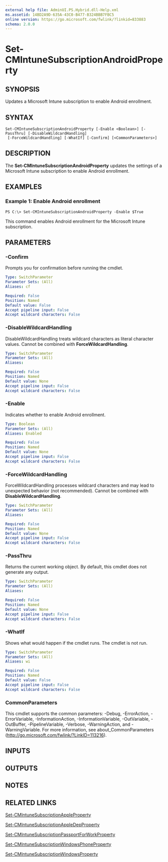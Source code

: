 ```yaml
---
external help file: AdminUI.PS.Hybrid.dll-Help.xml
ms.assetid: 14BD2A9D-635A-43C0-B477-B324BBB7FBC5
online version: https://go.microsoft.com/fwlink/?linkid=833883
schema: 2.0.0
---
```


# Set-CMIntuneSubscriptionAndroidProperty

## SYNOPSIS
Updates a Microsoft Intune subscription to enable Android enrollment.

## SYNTAX

```
Set-CMIntuneSubscriptionAndroidProperty [-Enable <Boolean>] [-PassThru] [-DisableWildcardHandling]
 [-ForceWildcardHandling] [-WhatIf] [-Confirm] [<CommonParameters>]
```

## DESCRIPTION
The **Set-CMIntuneSubscriptionAndroidProperty** updates the settings of a Microsoft Intune subscription to enable Android enrollment.

## EXAMPLES

### Example 1: Enable Android enrollment
```
PS C:\> Set-CMIntuneSubscriptionAndroidProperty -Enable $True
```

This command enables Android enrollment for the Microsoft Intune subscription.

## PARAMETERS

### -Confirm
Prompts you for confirmation before running the cmdlet.

```yaml
Type: SwitchParameter
Parameter Sets: (All)
Aliases: cf

Required: False
Position: Named
Default value: False
Accept pipeline input: False
Accept wildcard characters: False
```

### -DisableWildcardHandling
DisableWildcardHandling treats wildcard characters as literal character values. Cannot be combined with **ForceWildcardHandling**.

```yaml
Type: SwitchParameter
Parameter Sets: (All)
Aliases: 

Required: False
Position: Named
Default value: None
Accept pipeline input: False
Accept wildcard characters: False
```

### -Enable
Indicates whether to enable Android enrollment.

```yaml
Type: Boolean
Parameter Sets: (All)
Aliases: Enabled

Required: False
Position: Named
Default value: None
Accept pipeline input: False
Accept wildcard characters: False
```

### -ForceWildcardHandling
ForceWildcardHandling processes wildcard characters and may lead to unexpected behavior (not recommended). Cannot be combined with **DisableWildcardHandling**.

```yaml
Type: SwitchParameter
Parameter Sets: (All)
Aliases: 

Required: False
Position: Named
Default value: None
Accept pipeline input: False
Accept wildcard characters: False
```

### -PassThru
Returns the current working object.
By default, this cmdlet does not generate any output.

```yaml
Type: SwitchParameter
Parameter Sets: (All)
Aliases: 

Required: False
Position: Named
Default value: None
Accept pipeline input: False
Accept wildcard characters: False
```

### -WhatIf
Shows what would happen if the cmdlet runs.
The cmdlet is not run.

```yaml
Type: SwitchParameter
Parameter Sets: (All)
Aliases: wi

Required: False
Position: Named
Default value: False
Accept pipeline input: False
Accept wildcard characters: False
```

### CommonParameters
This cmdlet supports the common parameters: -Debug, -ErrorAction, -ErrorVariable, -InformationAction, -InformationVariable, -OutVariable, -OutBuffer, -PipelineVariable, -Verbose, -WarningAction, and -WarningVariable. For more information, see about_CommonParameters (http://go.microsoft.com/fwlink/?LinkID=113216).

## INPUTS

## OUTPUTS

## NOTES

## RELATED LINKS

[Set-CMIntuneSubscriptionAppleProperty](Set-CMIntuneSubscriptionAppleProperty.md)

[Set-CMIntuneSubscriptionAppleDepProperty](Set-CMIntuneSubscriptionAppleDepProperty.md)

[Set-CMIntuneSubscriptionPassportForWorkProperty](Set-CMIntuneSubscriptionPassportForWorkProperty.md)

[Set-CMIntuneSubscriptionWindowsPhoneProperty](Set-CMIntuneSubscriptionWindowsPhoneProperty.md)

[Set-CMIntuneSubscriptionWindowsProperty](Set-CMIntuneSubscriptionWindowsProperty.md)


